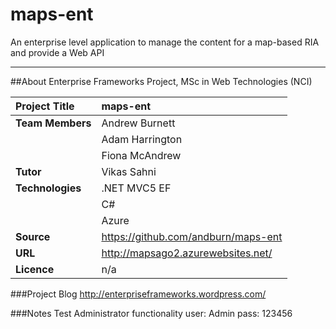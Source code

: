 maps-ent
========

An enterprise level application to manage the content for a map-based RIA and provide a Web API

-------

##About
Enterprise Frameworks Project, MSc in Web Technologies (NCI)

**Project Title**  | maps-ent
:----------------- | :---------------------
**Team Members**   | Andrew Burnett
&nbsp;             | Adam Harrington
&nbsp;             | Fiona McAndrew
**Tutor**          | Vikas Sahni
**Technologies**   | .NET MVC5 EF
&nbsp;             | C#
&nbsp;             | Azure
**Source**         | https://github.com/andburn/maps-ent
**URL**            | http://mapsago2.azurewebsites.net/
**Licence**        | n/a


###Project Blog
http://enterpriseframeworks.wordpress.com/

###Notes
Test Administrator functionality
user: Admin
pass: 123456